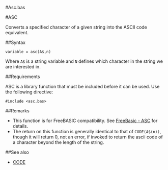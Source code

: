 #Asc.bas

#ASC

Converts a specified character of a given string into the ASCII code equivalent.

##Syntax
```
variable = asc(A$,n)
```
Where `A$` is a string variable and `N` defines which character in the string we are interested in.

##Requirements

ASC is a library function that must be included before it can be used. Use the following directive:

```
#include <asc.bas>
```


##Remarks

* This function is for FreeBASIC compatibility. See [FreeBasic - ASC](http://www.freebasic.net/wiki/wikka.php?wakka=KeyPgAsc) for details.
* The return on this function is generally identical to that of `CODE(A$(n))`, though it will return 0, not an error,
if invoked to return the ascii code of a character beyond the length of the string.

##See also

* [ CODE ](code_.md)


